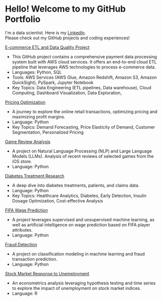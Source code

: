 <h1> Hello! Welcome to my GitHub Portfolio </h1>

I'm a data scientist. Here is my [LinkedIn](https://www.linkedin.com/in/hanwei-guo/). <br>
Please check out my GitHub projects and coding experiences! <br>

[E-commerce ETL and Data Quality Project](https://github.com/HGuo90s/payment_etl_pipeline)
- This GitHub project contains a comprehensive payment data processing system built with AWS cloud services. It offers an end-to-end cloud ETL pipeline that leverages AWS technologies to process e-commerce data. 
- Languages: Python, SQL
- Tools: AWS Services (AWS Glue, Amazon Redshift, Amazon S3, Amazon QuickSight), PySpark, Jupyter Notebook
- Key Topics: Data Engineering (ETL pipelines, Data warehouse), Cloud Computing, Dashboard Visualization, Data Exploration, 

[Pricing Optimization](https://github.com/HGuo90s/PriceOptimization)
- A journey to explore the online retail transactions, optimizing pricing and maximizing profit margins.  <br />
- Language: Python
- Key Topics: Demand Forecasting, Price Elasticity of Demand, Customer Segmentation, Personalized Pricing

[Game Review Analysis](https://github.com/HGuo90s/Mobile-Game-Review-Analysis)
- A project on Natural Language Processing (NLP) and Large Language Models (LLMs). Analysis of recent reviews of selected games from the iOS store. <br />
- Language: Python

[Diabetes Treatment Research](https://github.com/HGuo90s/healthcare_analysis) 
- A deep dive into diabetes treatments, patients, and claims data. <br />
- Language: Python
- Key Topics: Healthcare Analytics, Diabetes, Early Detection, Insulin Dosage Optimization, Cost-effective Analysis

[FIFA Wage Prediction](https://github.com/HGuo90s/FIFA-Player-Wage/tree/master)
- A project leverages supervised and unsupervised machine learning, as well as artificial intelligence on wage prediction based on FIFA player attributes. <br />
- Language: Python

[Fraud Detection](https://github.com/HGuo90s/fraud-detection)
- A project on classification modeling in machine learning and fraud transaction prediction. <br />
- Language: Python

[Stock Market Response to Unemployment](https://github.com/HGuo90s/Stock-Market-Response-to-Unemployment-News)
- An econometrics analysis leveraging hypothesis testing and time series to explore the impact of unemployment on stock market indices.
- Language: R


